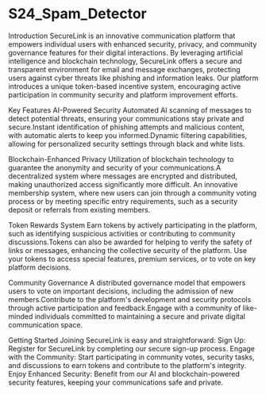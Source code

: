 # S24_Spam_Detector
Introduction
SecureLink is an innovative communication platform that empowers individual users with enhanced security, privacy, and community governance features for their digital interactions. By leveraging artificial intelligence and blockchain technology, SecureLink offers a secure and transparent environment for email and message exchanges, protecting users against cyber threats like phishing and information leaks. Our platform introduces a unique token-based incentive system, encouraging active participation in community security and platform improvement efforts.

Key Features
AI-Powered Security
Automated AI scanning of messages to detect potential threats, ensuring your communications stay private and secure.Instant identification of phishing attempts and malicious content, with automatic alerts to keep you informed.Dynamic filtering capabilities, allowing for personalized security settings through black and white lists.

Blockchain-Enhanced Privacy
Utilization of blockchain technology to guarantee the anonymity and security of your communications.A decentralized system where messages are encrypted and distributed, making unauthorized access significantly more difficult.
An innovative membership system, where new users can join through a community voting process or by meeting specific entry requirements, such as a security deposit or referrals from existing members.

Token Rewards System
Earn tokens by actively participating in the platform, such as identifying suspicious activities or contributing to community discussions.Tokens can also be awarded for helping to verify the safety of links or messages, enhancing the collective security of the platform. Use your tokens to access special features, premium services, or to vote on key platform decisions.

Community Governance
A distributed governance model that empowers users to vote on important decisions, including the admission of new members.Contribute to the platform's development and security protocols through active participation and feedback.Engage with a community of like-minded individuals committed to maintaining a secure and private digital communication space.

Getting Started
Joining SecureLink is easy and straightforward:
Sign Up: Register for SecureLink by completing our secure sign-up process.
Engage with the Community: Start participating in community votes, security tasks, and discussions to earn tokens and contribute to the platform's integrity.
Enjoy Enhanced Security: Benefit from our AI and blockchain-powered security features, keeping your communications safe and private.

